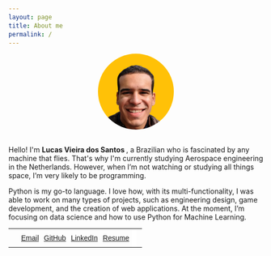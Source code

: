 ```yaml
---
layout: page
title: About me
permalink: /
---
```


<style>
img {
  border-radius: 50%;
}

.center {
  display: block;
  margin-left: auto;
  margin-right: auto;


#more {display: none;}
}

</style>


<script>



</script>
<img src="/assets/images/me.png" alt="" height="150" class="center" ><br>


Hello! I'm <b>Lucas Vieira dos Santos </b>, a Brazilian who is fascinated by any machine that flies. That's why I'm currently studying Aerospace engineering in the Netherlands. However, when I’m not watching or studying all things space, I’m very likely to be programming.

Python is my go-to language. I love how, with its multi-functionality, I was able to work on many types of projects, such as engineering design, game development, and the creation of web applications. At the moment, I’m focusing on data science and how to use Python for Machine Learning.


<!-- My name is <b>Lucas Vieira dos Santos </b>and I’m a student of Aerospace Engineering at TU Delft. My passion for spaceflight is so big that my eyes sparkle with any spacecraft video. After all, who doesn't get excited watching a Falcon 9 rocket land? However, when I'm not watching or studying all things space, I'm very likely to be programming.

Python is my go-to language. I love how, with its multi-functionality, I was able to work on many types of projects, such as engineering design, scientific calculations, game development, and the creation of web applications. At the moment, I'm focused mainly on data science and how to use Python for Machine Learning. -->

<style type="text/css">
.tg  {border-collapse:collapse;border-spacing:0;border:none;margin:0px auto;}
.tg td{font-family:Arial, sans-serif;font-size:14px;padding:10px 5px;border-style:solid;border-width:0px;overflow:hidden;word-break:normal;}
.tg th{font-family:Arial, sans-serif;font-size:14px;font-weight:normal;padding:10px 5px;border-style:solid;border-width:0px;overflow:hidden;word-break:normal;}
.tg .tg-vxga{background-color:#ffffff;text-align:center;vertical-align:middle}
.tg .tg-baqh{text-align:center;vertical-align:top}
.tg .tg-0lax{text-align:left;vertical-align:top}
.tg .tg-nrix{text-align:center;vertical-align:middle}
@media screen and (max-width: 767px) {.tg {width: auto !important;}.tg col {width: auto !important;}.tg-wrap {overflow-x: auto;-webkit-overflow-scrolling: touch;margin: auto 0px;}}</style>
<div class="tg-wrap"><table class="tg">
  <tr>
    <td class="tg-0lax"></td>
    <td class="tg-nrix"></td>
    <td class="tg-baqh"><a href="lucas6eng@gmail.com" target="\_blank">Email</a></td>
    <td class="tg-baqh"><a href="https://github.com/iamlucassantos" target="\_blank">GitHub</a></td>
    <td class="tg-nrix"><a href="https://www.linkedin.com/in/lucasvsantos/" target="\_blank">LinkedIn</a></td>
    <td class="tg-nrix"><a href="{{ site.url }}/download/LucasSantosCV.pdf" target="\_blank">Resume</a></td>
    <td class="tg-vxga"></td>
    <td class="tg-0lax"></td>
  </tr>
</table></div>


<!-- <br><br>
## ✉️ Contact me -->
<!-- * <a href="lucas6eng@gmail.com" target="\_blank">Email</a>
* <a href="https://github.com/iamlucassantos" target="\_blank">GitHub</a>
* <a href="https://www.linkedin.com/in/lucasvsantos/" target="\_blank">LinkdIn</a>
* <a href="/assets/files/LucasSantosCV.pdf" target="\_blank">Resume</a> -->
